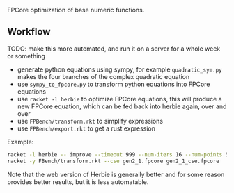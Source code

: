 FPCore optimization of base numeric functions.

## Workflow
TODO: make this more automated, and run it on a server for a whole week or something

- generate python equations using sympy, for example `quadratic_sym.py` makes the
  four branches of the complex quadratic equation
- use `sympy_to_fpcore.py` to transform python equations into FPCore equations
- use `racket -l herbie` to optimize FPCore equations, this will produce a new
  FPCore equation, which can be fed back into herbie again, over and over
- use `FPBench/transform.rkt` to simplify expressions
- use `FPBench/export.rkt` to get a rust expression

Example:
```bash
racket -l herbie -- improve --timeout 999 --num-iters 16 --num-points 512 gen1.fpcore gen2_1.fpcore
racket -y FBench/transform.rkt --cse gen2_1.fpcore gen2_1_cse.fpcore
```

Note that the web version of Herbie is generally better and for some reason provides better
results, but it is less automatable.
